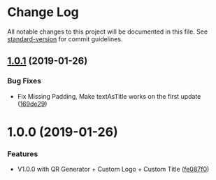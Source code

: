# Change Log

All notable changes to this project will be documented in this file. See [standard-version](https://github.com/conventional-changelog/standard-version) for commit guidelines.

<a name="1.0.1"></a>
## [1.0.1](https://github.com/ReiiYuki/QR-Gen/compare/v1.0.0...v1.0.1) (2019-01-26)


### Bug Fixes

* Fix Missing Padding, Make textAsTitle works on the first update ([169de29](https://github.com/ReiiYuki/QR-Gen/commit/169de29))



<a name="1.0.0"></a>
# 1.0.0 (2019-01-26)


### Features

* V1.0.0 with QR Generator + Custom Logo + Custom Title ([fe087f0](https://github.com/ReiiYuki/QR-Gen/commit/fe087f0))

